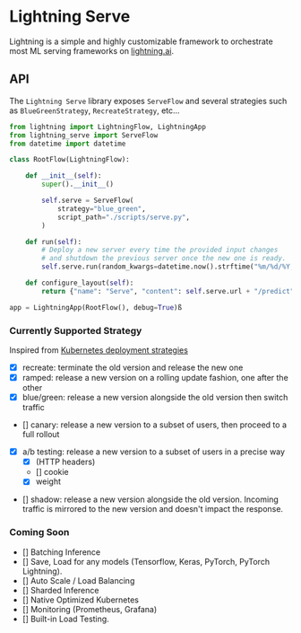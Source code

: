 # Lightning Serve

Lightning is a simple and highly customizable framework to orchestrate most ML serving frameworks on [lightning.ai](https://lightning.ai/).

## API

The `Lightning Serve` library exposes `ServeFlow` and several strategies such as `BlueGreenStrategy`, `RecreateStrategy`, etc...

```py
from lightning import LightningFlow, LightningApp
from lightning_serve import ServeFlow
from datetime import datetime

class RootFlow(LightningFlow):

    def __init__(self):
        super().__init__()

        self.serve = ServeFlow(
            strategy="blue_green",
            script_path="./scripts/serve.py",
        )

    def run(self):
        # Deploy a new server every time the provided input changes
        # and shutdown the previous server once the new one is ready.
        self.serve.run(random_kwargs=datetime.now().strftime("%m/%d/%Y, %H:%M"))

    def configure_layout(self):
        return {"name": "Serve", "content": self.serve.url + "/predict"}

app = LightningApp(RootFlow(), debug=True)ß
```

### Currently Supported Strategy

Inspired from [Kubernetes deployment strategies](https://github.com/ContainerSolutions/k8s-deployment-strategies)

- [x] recreate: terminate the old version and release the new one
- [x] ramped: release a new version on a rolling update fashion, one after the other
- [x] blue/green: release a new version alongside the old version then switch traffic
- [] canary: release a new version to a subset of users, then proceed to a full rollout
- [x] a/b testing: release a new version to a subset of users in a precise way
    - [x] (HTTP headers)
    - [] cookie
    - [x] weight
- [] shadow: release a new version alongside the old version. Incoming traffic is mirrored to the new version and doesn't impact the response.


### Coming Soon

- [] Batching Inference
- [] Save, Load for any models (Tensorflow, Keras, PyTorch, PyTorch Lightning).
- [] Auto Scale / Load Balancing
- [] Sharded Inference
- [] Native Optimized Kubernetes
- [] Monitoring (Prometheus, Grafana)
- [] Built-in Load Testing.
